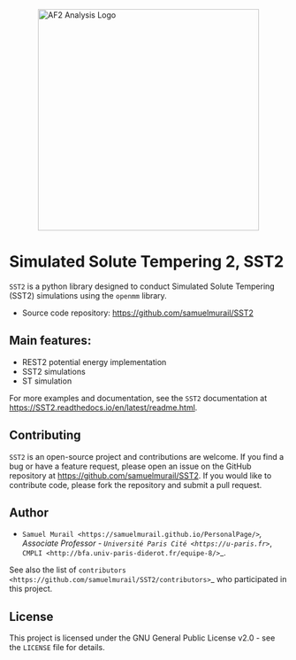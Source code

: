 <img src="https://raw.githubusercontent.com/samuelmurail/SST2/master/docs/source/logo.jpeg" alt="AF2 Analysis Logo" width="400" style="display: block; margin: auto;"/>

# Simulated Solute Tempering 2, SST2

``SST2`` is a python library designed to conduct Simulated Solute
Tempering (SST2) simulations using the `openmm` library.


* Source code repository:
   https://github.com/samuelmurail/SST2


## Main features:

- REST2 potential energy implementation
- SST2 simulations
- ST simulation

For more examples and documentation, see the ``SST2`` documentation at
https://SST2.readthedocs.io/en/latest/readme.html.

## Contributing

``SST2`` is an open-source project and contributions are welcome. If
you find a bug or have a feature request, please open an issue on the GitHub
repository at https://github.com/samuelmurail/SST2. If you would like
to contribute code, please fork the repository and submit a pull request.

## Author

* `Samuel Murail <https://samuelmurail.github.io/PersonalPage/>`_, Associate Professor - `Université Paris Cité <https://u-paris.fr>`_, `CMPLI <http://bfa.univ-paris-diderot.fr/equipe-8/>`_.

See also the list of `contributors <https://github.com/samuelmurail/SST2/contributors>`_ who participated in this project.

## License

This project is licensed under the GNU General Public License v2.0 - see the ``LICENSE`` file for details.
